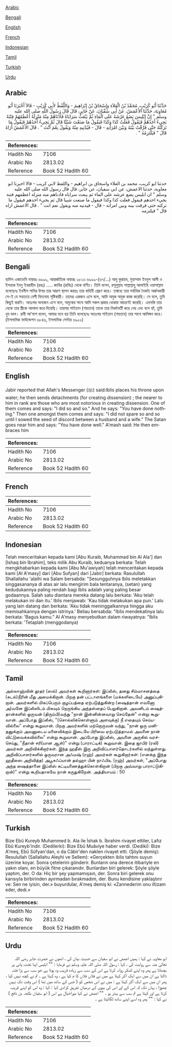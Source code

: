 [Arabic](#arabic)

[Bengali](#bengali)

[English](#english)

[French](#french)

[Indonesian](#indonesian)

[Tamil](#tamil)

[Turkish](#turkish)

[Urdu](#urdu)

## Arabic


<div dir="rtl" lang="ar" style={{fontSize:'larger',backgroundColor:'#f8f9fa',padding:20}}>
حَدَّثَنَا أَبُو كُرَيْبٍ، مُحَمَّدُ بْنُ الْعَلاَءِ وَإِسْحَاقُ بْنُ إِبْرَاهِيمَ - وَاللَّفْظُ لأَبِي كُرَيْبٍ - قَالاَ أَخْبَرَنَا أَبُو مُعَاوِيَةَ، حَدَّثَنَا الأَعْمَشُ، عَنْ أَبِي سُفْيَانَ، عَنْ جَابِرٍ، قَالَ قَالَ رَسُولُ اللَّهِ صلى الله عليه وسلم ‏"‏ إِنَّ إِبْلِيسَ يَضَعُ عَرْشَهُ عَلَى الْمَاءِ ثُمَّ يَبْعَثُ سَرَايَاهُ فَأَدْنَاهُمْ مِنْهُ مَنْزِلَةً أَعْظَمُهُمْ فِتْنَةً يَجِيءُ أَحَدُهُمْ فَيَقُولُ فَعَلْتُ كَذَا وَكَذَا فَيَقُولُ مَا صَنَعْتَ شَيْئًا قَالَ ثُمَّ يَجِيءُ أَحَدُهُمْ فَيَقُولُ مَا تَرَكْتُهُ حَتَّى فَرَّقْتُ بَيْنَهُ وَبَيْنَ امْرَأَتِهِ - قَالَ - فَيُدْنِيهِ مِنْهُ وَيَقُولُ نِعْمَ أَنْتَ ‏"‏ ‏.‏ قَالَ الأَعْمَشُ أُرَاهُ قَالَ ‏"‏ فَيَلْتَزِمُهُ ‏"‏ ‏.‏
</div>
<div style={{backgroundColor:'#f8f9fa',padding:20, marginBottom: 10}}><table> <thead> <tr> <th>References:</th> <th></th> </tr> </thead> <tbody><tr><td>Hadith No</td><td>7106</td></tr><tr><td>Arabic No</td><td>2813.02</td></tr><tr><td>Reference</td><td>Book 52 Hadith 60</td></tr></tbody></table></div>


<div dir="rtl" lang="ar" style={{fontSize:'larger',backgroundColor:'#f8f9fa',padding:20}}>
حدثنا ابو كريب، محمد بن العلاء واسحاق بن ابراهيم - واللفظ لابي كريب - قالا اخبرنا ابو معاوية، حدثنا الاعمش، عن ابي سفيان، عن جابر، قال قال رسول الله صلى الله عليه وسلم " ان ابليس يضع عرشه على الماء ثم يبعث سراياه فادناهم منه منزلة اعظمهم فتنة يجيء احدهم فيقول فعلت كذا وكذا فيقول ما صنعت شييا قال ثم يجيء احدهم فيقول ما تركته حتى فرقت بينه وبين امراته - قال - فيدنيه منه ويقول نعم انت " . قال الاعمش اراه قال " فيلتزمه
</div>
<div style={{backgroundColor:'#f8f9fa',padding:20, marginBottom: 10}}><table> <thead> <tr> <th>References:</th> <th></th> </tr> </thead> <tbody><tr><td>Hadith No</td><td>7106</td></tr><tr><td>Arabic No</td><td>2813.02</td></tr><tr><td>Reference</td><td>Book 52 Hadith 60</td></tr></tbody></table></div>

## Bengali


<div dir="ltr" lang="bn" style={{fontSize:'larger',backgroundColor:'#f8f9fa',padding:20}}>
হাদিস একাডেমি নাম্বারঃ ৬৯৯৯, আন্তর্জাতিক নাম্বারঃ ২৮১৩ ৬৯৯৯-(৬৭/...) আবু কুরায়ব, মুহাম্মাদ ইবনুল আলী ও ইসহাক ইবনু ইবরাহীম (রহঃ) ..... জাবির (রাযিঃ) থেকে বর্ণিত। তিনি বলেন, রসূলুল্লাহ সাল্লাল্লাহু আলাইহি ওয়াসাল্লাম বলেছেনঃ ইবলীস পানির উপর তার আরশ স্থাপন করতঃ তার বাহিনী প্রেরণ করে। তন্মধ্যে তার সর্বাধিক নৈকট্য অর্জনকারী সে-ই যে সবচেয়ে বেশী ফিতনাহ সৃষ্টিকারী। তাদের একজন এসে বলে, আমি অমুক অমুক কাজ করেছি। সে বলে, তুমি কিছুই করনি। অতঃপর অন্যজন এসে বলে, অমুকের সাথে আমি সকল প্রকার ধোকার আচরণই করেছি। এমনকি তার থেকে তার স্ত্রীকে আলাদা করে দিয়েছি। তারপর শাইতান (শয়তান) তাকে তার নিকটবর্তী করে নেয় এবং বলে হ্যাঁ, তুমি খুব ভাল। রাবী আ'মাশ বলেন, আমার মনে হয় তিনি বলেছেনঃ অতঃপর শাইতান (শয়তান) তার সাথে আলিঙ্গন করে। (ইসলামিক ফাউন্ডেশন ৬৮৪৬, ইসলামিক সেন্টার ৬৯০২)
</div>
<div style={{backgroundColor:'#f8f9fa',padding:20, marginBottom: 10}}><table> <thead> <tr> <th>References:</th> <th></th> </tr> </thead> <tbody><tr><td>Hadith No</td><td>7106</td></tr><tr><td>Arabic No</td><td>2813.02</td></tr><tr><td>Reference</td><td>Book 52 Hadith 60</td></tr></tbody></table></div>

## English


<div dir="ltr" lang="en" style={{fontSize:'larger',backgroundColor:'#f8f9fa',padding:20}}>
Jabir reported that Allah's Messenger (ﷺ) said:Iblis places his throne upon water; he then sends detachments (for creating dissension) ; the nearer to him in rank are those who are most notorious in creating dissension. One of them comes and says: "I did so and so." And he says: "You have done nothing." Then one amongst them comes and says: "I did not spare so and so until I sowed the seed of discord between a husband and a wife." The Satan goes near him and says: "You have done well." A'mash said: He then embraces him
</div>
<div style={{backgroundColor:'#f8f9fa',padding:20, marginBottom: 10}}><table> <thead> <tr> <th>References:</th> <th></th> </tr> </thead> <tbody><tr><td>Hadith No</td><td>7106</td></tr><tr><td>Arabic No</td><td>2813.02</td></tr><tr><td>Reference</td><td>Book 52 Hadith 60</td></tr></tbody></table></div>

## French


<div dir="ltr" lang="fr" style={{fontSize:'larger',backgroundColor:'#f8f9fa',padding:20}}>

</div>
<div style={{backgroundColor:'#f8f9fa',padding:20, marginBottom: 10}}><table> <thead> <tr> <th>References:</th> <th></th> </tr> </thead> <tbody><tr><td>Hadith No</td><td>7106</td></tr><tr><td>Arabic No</td><td>2813.02</td></tr><tr><td>Reference</td><td>Book 52 Hadith 60</td></tr></tbody></table></div>

## Indonesian


<div dir="ltr" lang="id" style={{fontSize:'larger',backgroundColor:'#f8f9fa',padding:20}}>
Telah menceritakan kepada kami [Abu Kuraib, Muhammad bin Al Ala'] dan [Ishaq bin Ibrahim], teks milik Abu Kuraib, keduanya berkata: Telah mengkhabarkan kepada kami [Abu Mu'awiyah] telah menceritakan kepada kami [Al A'masy] dari [Abu Sufyan] dari [Jabir] berkata: Rasulullah Shallallahu 'alaihi wa Salam bersabda: "Sesungguhnya Iblis meletakkan singgasananya di atas air lalu mengirim bala tentaranya, (setan) yang kedudukannya paling rendah bagi Iblis adalah yang paling besar godaannya. Salah satu diantara mereka datang lalu berkata: 'Aku telah melakukan ini dan itu.' Iblis menjawab: 'Kau tidak melakukan apa pun.' Lalu yang lain datang dan berkata: 'Aku tidak meninggalkannya hingga aku memisahkannya dengan istrinya.' Beliau bersabda: "Iblis mendekatinya lalu berkata: 'Bagus kamu." Al A'masy menyebutkan dalam riwayatnya: "Iblis berkata: 'Tetaplah (menggodanya)
</div>
<div style={{backgroundColor:'#f8f9fa',padding:20, marginBottom: 10}}><table> <thead> <tr> <th>References:</th> <th></th> </tr> </thead> <tbody><tr><td>Hadith No</td><td>7106</td></tr><tr><td>Arabic No</td><td>2813.02</td></tr><tr><td>Reference</td><td>Book 52 Hadith 60</td></tr></tbody></table></div>

## Tamil


<div dir="ltr" lang="ta" style={{fontSize:'larger',backgroundColor:'#f8f9fa',padding:20}}>
அல்லாஹ்வின் தூதர் (ஸல்) அவர்கள் கூறினார்கள்: இப்லீஸ், தனது சிம்மாசனத்தை (கடல்)நீரின் மீது அமைக்கிறான். பிறகு தன் பட்டாளங்களை (மக்களிடையே) அனுப்புகிறான். அவர்களில் மிகப்பெரும் குழப்பத்தை ஏற்படுத்துகின்ற (ஷைத்தான் எவனோ அ)வனே இப்லீஸிடம் மிகவும் நெருங்கிய அந்தஸ்தைப் பெறுகிறான். அவனிடம் ஷைத்தான்களில் ஒருவன் (திரும்பி)வந்து "நான் இன்னின்னவாறு செய்தேன்" என்று கூறுவான். அப்போது இப்லீஸ், "(சொல்லிக்கொள்ளும் அளவுக்கு) நீ எதையும் செய்யவில்லை" என்று கூறுவான். பிறகு அவர்களில் மற்றொருவன் வந்து, "நான் ஒரு மனிதனுக்கும் அவனுடைய மனைவிக்கும் இடையே பிரிவை ஏற்படுத்தாமல் அவனை நான் விட்டுவைக்கவில்லை" என்று கூறுவான். அப்போது இப்லீஸ், அவனை அருகில் வரச்செய்து, "நீதான் சரி(யான ஆள்)" என்று (பாராட்டிக்) கூறுவான். இதை ஜாபிர் (ரலி) அவர்கள் அறிவிக்கிறார்கள். இந்த ஹதீஸ் இரு அறிவிப்பாளர்தொடர்களில் வந்துள்ளது. அறிவிப்பாளர்களில் ஒருவரான அஃமஷ் (ரஹ்) அவர்கள் கூறுகிறார்கள்: (எனக்கு இந்த ஹதீஸை அறிவித்த) அபூசுஃப்யான் தல்ஹா பின் நாஃபிஉ (ரஹ்) அவர்கள், "அப்போது அந்த ஷைத்தானை இப்லீஸ் கட்டியணைத்துக்கொள்கிறான் (பிறகு அவ்வாறு பாராட்டுகிறான்)" என்று கூறியதாகவே நான் கருதுகிறேன். அத்தியாயம் : 50
</div>
<div style={{backgroundColor:'#f8f9fa',padding:20, marginBottom: 10}}><table> <thead> <tr> <th>References:</th> <th></th> </tr> </thead> <tbody><tr><td>Hadith No</td><td>7106</td></tr><tr><td>Arabic No</td><td>2813.02</td></tr><tr><td>Reference</td><td>Book 52 Hadith 60</td></tr></tbody></table></div>

## Turkish


<div dir="ltr" lang="tr" style={{fontSize:'larger',backgroundColor:'#f8f9fa',padding:20}}>
Bize Ebû Kureyb Muhammed b. Ala ile İshak b. İbrahim rivayet ettiler, Lafız Ebû Kureyb'indir. (Dedilerki): Bize Ebû Muâviye haber verdi. (Dediki): Bize A'meş, Ebû Süfyan'dan, o da Câbir'den naklen rivayet etti. (Şöyle demiş): Resulullah (Sallallahu Aleyhi ve Sellem): «Gerçekten iblis tahtını suyun üzerine koyar. Sonra çetelerini gönderir. Bunların ona derece itibariyle en yakın olanı, en büyük fitne çıkaranıdır. Bunlardan biri gelerek: Şöyle şöyle yaptım, der. O da: Hiç bir şey yapmamışsın, der. Sonra biri gelerek onu karısıyla birbirinden ayırmadan bırakmadım, der. Bunu kendisine yaklaştırır ve: Sen ne iyisin, der.» buyurdular, A'meş demiş ki: «Zannederim onu iltizam eder, dedi.»
</div>
<div style={{backgroundColor:'#f8f9fa',padding:20, marginBottom: 10}}><table> <thead> <tr> <th>References:</th> <th></th> </tr> </thead> <tbody><tr><td>Hadith No</td><td>7106</td></tr><tr><td>Arabic No</td><td>2813.02</td></tr><tr><td>Reference</td><td>Book 52 Hadith 60</td></tr></tbody></table></div>

## Urdu


<div dir="rtl" lang="ur" style={{fontSize:'larger',backgroundColor:'#f8f9fa',padding:20}}>
ابو معاویہ نے کہا : ہمیں اعمش نے ابو سفیان سے حدیث بیان کی ، انھوں نے حضرت جابر رضی اللہ تعالیٰ عنہ سے روایت کی ، کہا : رسول اللہ صلی اللہ علیہ وسلم نے فرمایا : "" ابلیس اپنا تخت پانی پر بچھاتا ہے پھر وہ اپنے لشکر روانہ کرتا ہے اس کے سب سے زیادہ قریب وہ ہوتا ہے جو سب سے بڑا فتنہ ڈالتا ہے ان میں سے ایک آکر کہتا ہے میں نے فلاں فلاں کا م کیا ہے ، وہ کہتا ہے ۔ تم نے کچھ نہیں کیا ، پھر ان میں سے ایک آکر کہتا ہے : میں نے اس شخص کو ( جس کے ساتھ میں تھا ) اس وقت تک نہیں چھوڑا ، یہاں تک کہ اس کے اور اس کی بیوی کے درمیان تفریق کرادی کہا : کہا : وہ اس کو اپنے قریب کرتا ہے اور کہتا ہے تم سب سے بہتر ہو ۔ "" اعمش نے کہا میراخیال ہے اس ( ابو سفیان طلحہ بن نافع ) نے کہا : "" پھر وہ اسے اپنے ساتھ لگالیتا ہے ۔
</div>
<div style={{backgroundColor:'#f8f9fa',padding:20, marginBottom: 10}}><table> <thead> <tr> <th>References:</th> <th></th> </tr> </thead> <tbody><tr><td>Hadith No</td><td>7106</td></tr><tr><td>Arabic No</td><td>2813.02</td></tr><tr><td>Reference</td><td>Book 52 Hadith 60</td></tr></tbody></table></div>